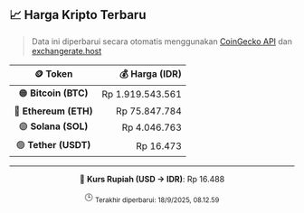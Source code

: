 

<!-- HARGA_KRIPTO -->
## 📈 Harga Kripto Terbaru

> Data ini diperbarui secara otomatis menggunakan [CoinGecko API](https://www.coingecko.com/) dan [exchangerate.host](https://exchangerate.host/)

<div align="center">

| 🪙 Token | 💰 Harga (IDR) |
|:------:|---------------:|
| 🟠 **Bitcoin (BTC)**   | Rp 1.919.543.561 |
| 🔵 **Ethereum (ETH)**  | Rp 75.847.784 |
| 🟣 **Solana (SOL)**    | Rp 4.046.763 |
| 🟢 **Tether (USDT)**   | Rp 16.473 |

---

💱 **Kurs Rupiah (USD → IDR)**: Rp 16.488

🕒 <sub>Terakhir diperbarui: 18/9/2025, 08.12.59</sub>

</div>
<!-- /HARGA_KRIPTO -->